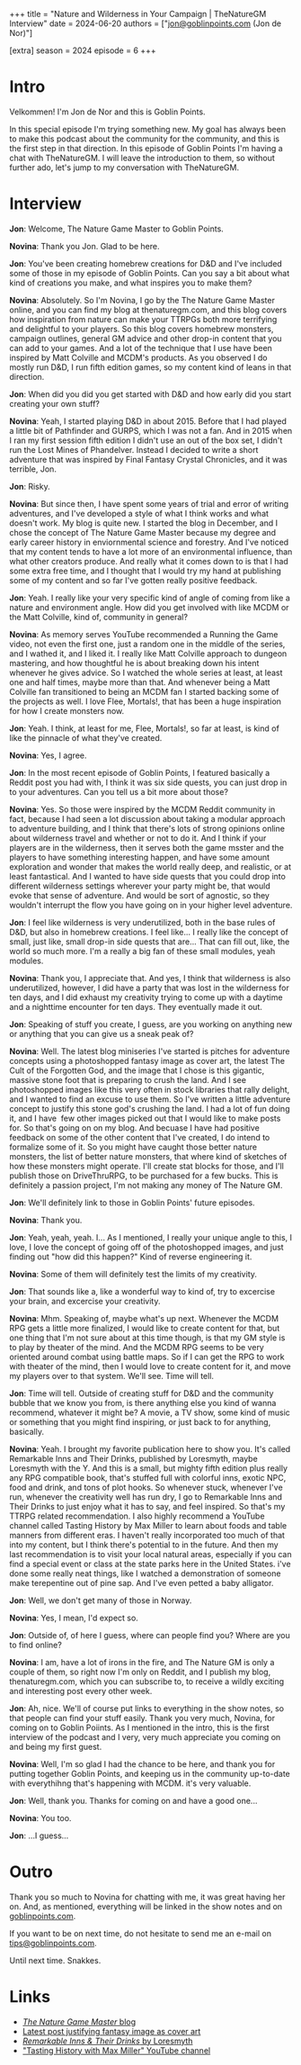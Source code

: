 +++
title = "Nature and Wilderness in Your Campaign | TheNatureGM Interview"
date = 2024-06-20
authors = ["jon@goblinpoints.com (Jon de Nor)"]

[extra]
season = 2024
episode = 6
+++

# Intro
Velkommen! I'm Jon de Nor and this is Goblin Points.

In this special episode I'm trying something new. My goal has always been to make this podcast about the community for the community, and this is the first step in that direction. In this episode of Goblin Points I'm having a chat with TheNatureGM. I will leave the introduction to them, so without further ado, let's jump to my conversation with TheNatureGM.

# Interview
**Jon**: Welcome, The Nature Game Master to Goblin Points.

**Novina**: Thank you Jon. Glad to be here.

**Jon**: You've been creating homebrew creations for D&D and I've included some of those in my episode of Goblin Points. Can you say a bit about what kind of creations you make, and what inspires you to make them?

**Novina**: Absolutely. So I'm Novina, I go by the The Nature Game Master online, and you can find my blog at thenaturegm.com, and this blog covers how inspiration from nature can make your TTRPGs both more terrifying and delightful to your players. So this blog covers homebrew monsters, campaign outlines, general GM advice and other drop-in content that you can add to your games. And a lot of the technique that I use have been inspired by Matt Colville and MCDM's products. As you observed I do mostly run D&D, I run fifth edition games, so my content kind of leans in that direction.

**Jon**: When did you did you get started with D&D and how early did you start creating your own stuff?

**Novina**: Yeah, I started playing D&D in about 2015\. Before that I had played a little bit of Pathfinder and GURPS, which I was not a fan. And in 2015 when I ran my first session fifth edition I didn't use an out of the box set, I didn't run the Lost Mines of Phandelver. Instead I decided to write a short adventure that was inspired by Final Fantasy Crystal Chronicles, and it was terrible, Jon.

**Jon**: Risky.

**Novina**: But since then, I have spent some years of trial and error of writing adventures, and I've developed a style of what I think works and what doesn't work. My blog is quite new. I started the blog in December, and I chose the concept of The Nature Game Master because my degree and early career history in enviornmental science and forestry. And I've noticed that my content tends to have a lot more of an environmental influence, than what other creators produce. And really what it comes down to is that I had some extra free time, and I thought that I would try my hand at publishing some of my content and so far I've gotten really positive feedback.

**Jon**: Yeah. I really like your very specific kind of angle of coming from like a nature and environment angle. How did you get involved with like MCDM or the Matt Colville, kind of, community in general?

**Novina**: As memory serves YouTube recommended a Running the Game video, not even the first one, just a random one in the middle of the series, and I wathed it, and I liked it. I really like Matt Colville approach to dungeon mastering, and how thoughtful he is about breaking down his intent whenever he gives advice. So I watched the whole series at least, at least one and half times, maybe more than that. And whenever being a Matt Colville fan transitioned to being an MCDM fan I started backing some of the projects as well. I love Flee, Mortals!, that has been a huge inspiration for how I create monsters now.

**Jon**: Yeah. I think, at least for me, Flee, Mortals!, so far at least, is kind of like the pinnacle of what they've created.

**Novina**: Yes, I agree.

**Jon**: In the most recent episode of Goblin Points, I featured basically a Reddit post you had with, I think it was six side quests, you can just drop in to your adventures. Can you tell us a bit more about those?

**Novina**: Yes. So those were inspired by the MCDM Reddit community in fact, because I had seen a lot discussion about taking a modular approach to adventure building, and I think that there's lots of strong opinions online about wilderness travel and whether or not to do it. And I think if your players are in the wilderness, then it serves both the game msster and the players to have something interesting happen, and have some amount exploration and wonder that makes the world really deep, and realistic, or at least fantastical. And I wanted to have side quests that you could drop into different wilderness settings wherever your party might be, that would evoke that sense of adventure. And would be sort of agnostic, so they wouldn't interrupt the flow you have going on in your higher level adventure.

**Jon**: I feel like wilderness is very underutilized, both in the base rules of D&D, but also in homebrew creations. I feel like... I really like the concept of small, just like, small drop-in side quests that are... That can fill out, like, the world so much more. I'm a really a big fan of these small modules, yeah modules.

**Novina**: Thank you, I appreciate that. And yes, I think that wilderness is also underutilized, however, I did have a party that was lost in the wilderness for ten days, and I did exhaust my creativity trying to come up with a daytime and a nighttime encounter for ten days. They eventually made it out.

**Jon**: Speaking of stuff you create, I guess, are you working on anything new or anything that you can give us a sneak peak of?

**Novina**: Well. The latest blog miniseries I've started is pitches for adventure concepts using a photoshopped fantasy image as cover art, the latest The Cult of the Forgotten God, and the image that I chose is this gigantic, massive stone foot that is preparing to crush the land. And I see photoshopped images like this very often in stock libraries that rally delight, and I wanted to find an excuse to use them. So I've written a little adventure concept to justify this stone god's crushing the land. I had a lot of fun doing it, and I have  few other images picked out that I would like to make posts for. So that's going on on my blog. And becuase I have had positive feedback on some of the other content that I've created, I do intend to formalize some of it. So you might have caught those better nature monsters, the list of better nature monsters, that where kind of sketches of how these monsters might operate. I'll create stat blocks for those, and I'll publish those on DriveThruRPG, to be purchased for a few bucks. This is definitely a passion project, I'm not making any money of The Nature GM.

**Jon**: We'll definitely link to those in Goblin Points' future episodes.

**Novina**: Thank you.

**Jon**: Yeah, yeah, yeah. I... As I mentioned, I really your unique angle to this, I love, I love the concept of going off of the photoshopped images, and just finding out "how did this happen?" Kind of reverse engineering it.

**Novina**: Some of them will definitely test the limits of my creativity.

**Jon**: That sounds like a, like a wonderful way to kind of, try to excercise your brain, and excercise your creativity.

**Novina**: Mhm. Speaking of, maybe what's up next. Whenever the MCDM RPG gets a little more finalized, I would like to create content for that, but one thing that I'm not sure about at this time though, is that my GM style is to play by theater of the mind. And the MCDM RPG seems to be very oriented around combat using battle maps. So if I can get the RPG to work with theater of the mind, then I would love to create content for it, and move my players over to that system. We'll see. Time will tell.

**Jon**: Time will tell. Outside of creating stuff for D&D and the community bubble that we know you from, is there anything else you kind of wanna recommend, whatever it might be? A movie, a TV show, some kind of music or something that you might find inspiring, or just back to for anything, basically.

**Novina**: Yeah. I brought my favorite publication here to show you. It's called Remarkable Inns and Their Drinks, published by Loresmyth, maybe Loresmyth with the Y. And this is a small, but mighty fifth edition plus really any RPG compatible book, that's stuffed full with colorful inns, exotic NPC, food and drink, and tons of plot hooks. So whenever stuck, whenever I've run, whenever the creativity well has run dry, I go to Remarkable Inns and Their Drinks to just enjoy what it has to say, and feel inspired. So that's my TTRPG related recommendation. I also highly recommend a YouTube channel called Tasting History by Max Miller to learn about foods and table manners from different eras. I haven't really incorporated too much of that into my content, but I think there's potential to in the future. And then my last recommendation is to visit your local natural areas, especially if you can find a special event or class at the state parks here in the United States. i've done some really neat things, like I watched a demonstration of someone make terepentine out of pine sap. And I've even petted a baby alligator.

**Jon**: Well, we don't get many of those in Norway.

**Novina**: Yes, I mean, I'd expect so.

**Jon**: Outside of, of here I guess, where can people find you? Where are you to find online?

**Novina**: I am, have a lot of irons in the fire, and The Nature GM is only a couple of them, so right now I'm only on Reddit, and I publish my blog, thenaturegm.com, which you can subscribe to, to receive a wildly exciting and interesting post every other week.

**Jon**: Ah, nice. We'll of course put links to everything in the show notes, so that people can find your stuff easily. Thank you very much, Novina, for coming on to Goblin Poiints. As I mentioned in the intro, this is the first interview of the podcast and I very, very much appreciate you coming on and being my first guest.

**Novina**: Well, I'm so glad I had the chance to be here, and thank you for putting together Goblin Points, and keeping us in the community up-to-date with everythihng that's happening with MCDM. it's very valuable.

**Jon**: Well, thank you. Thanks for coming on and have a good one...

**Novina**: You too.

**Jon**: ...I guess...

# Outro
Thank you so much to Novina for chatting with me, it was great having her on. And, as mentioned, everything will be linked in the show notes and on [goblinpoints.com](https://goblinpoints.com/).

If you want to be on next time, do not hesitate to send me an e-mail on tips@goblinpoints.com.

Until next time. Snakkes.

# Links
- [_The Nature Game Master_ blog](https://thenaturegm.com/)
- [Latest post justifying fantasy image as cover art](https://thenaturegm.com/2024/06/15/cult-of-the-forgotten-god/)
- [_Remarkable Inns & Their Drinks_ by Loresmyth](https://loresmyth.com/products/remarkableinns)
- ["Tasting History with Max Miller" YouTube channel](https://www.youtube.com/c/tastinghistory)
